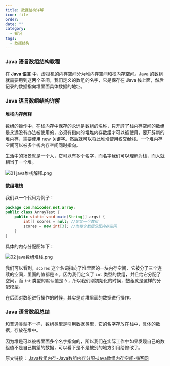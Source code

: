 ```yaml
---
title: 数据结构详解
icon: file
order: 
date: ""
category:
  - 知识
tags:
  - 数据结构
---
```

### Java 语言数组结构教程

在 **[Java 语言](https://haicoder.net/java/java-development.html)** 中，虚拟机的内存空间分为堆内存空间和栈内存空间。Java 的数组就需要用到这两个空间，我们定义的数组的名字，它是保存在 Java 栈上面，然后记录的数据指向堆里面具体数据的地址。

### Java 语言数组结构详解

#### 堆栈内存解释

数组的操作中，在栈内存中保存的永远是数组的名称，只开辟了栈内存空间的数组是永远没有办法被使用的，必须有指向的堆堆内存数组才可以被使用，要开辟新的堆内存，需要使用 new 关键字。然后就可以将此堆堆使用权交给栈。一个堆内存空间可以被多个栈内存空间同时指向。

生活中的场景就是一个人，它可以有多个名字，而名字我们可以理解为栈，而人就相当于一个堆。

![01 java堆栈解释.png](https://haicoder.net/uploads/pic/server/java/java-array/01%20java%E5%A0%86%E6%A0%88%E8%A7%A3%E9%87%8A.png)

#### 数组堆栈

我们以一个代码为例子：

```java
package com.haicoder.net.array;
public class ArrayTest {     
	public static void main(String[] args) {
		int[] scores = null; //定义一个数组         
		scores = new int[3]; //为每个数组分配内存空间    
	} 
}
```

具体的内存分配图如下：

![02 java数组堆栈.png](https://haicoder.net/uploads/pic/server/java/java-array/02%20java%E6%95%B0%E7%BB%84%E5%A0%86%E6%A0%88.png)

我们可以看到，`scores` 这个名词指向了堆里面的一块内存空间，它被分了三个连续的空间，里面的值都是 `0` ，因为我们定义了 `int` 类型的数组，并且给它分配了空间，而 `int` 类型的默认值是 `0` ，所以我们刚初始化的时候，数组就是这样的分配模型。

在后面对数组进行操作的时候，其实是对堆里面的数据进行操作。

### Java 语言数组总结

和普通类型不一样，数组类型是引用数据类型，它的名字存放在栈中，具体的数据，存放在堆中。

因为堆是可以被栈里面多个名字指向的，所以我们在实际工作中如果发现自己的数组值不是自己期望的数据，可以看下是不是被别的地方引用给修改了。


原文链接：
[Java数组内存-Java数组内存分配-Java数组内存空间-嗨客网](https://haicoder.net/java/java-array-memory.html)